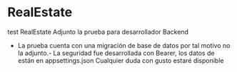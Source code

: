 # RealEstate
test RealEstate
Adjunto la prueba para desarrollador Backend
- La prueba cuenta con una migración de base de datos por tal motivo no la adjunto.- La seguridad fue desarrollada con Bearer, los datos de están en appsettings.json
Cualquier duda con gusto estaré disponible
